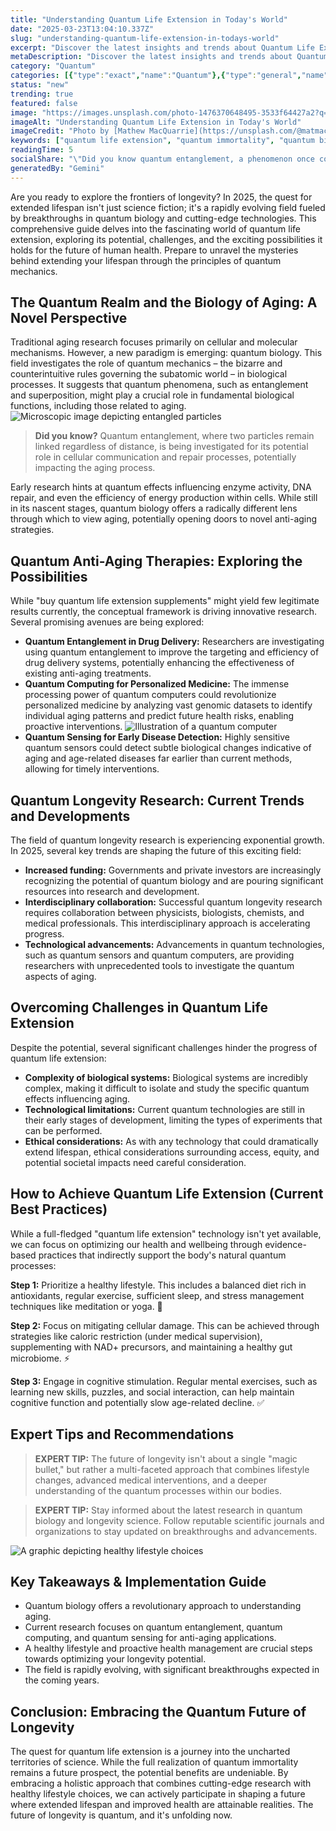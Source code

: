 ```yaml
---
title: "Understanding Quantum Life Extension in Today's World"
date: "2025-03-23T13:04:10.337Z"
slug: "understanding-quantum-life-extension-in-todays-world"
excerpt: "Discover the latest insights and trends about Quantum Life Extension. This comprehensive guide covers everything you need to know about Quantum Life Extension in 2025."
metaDescription: "Discover the latest insights and trends about Quantum Life Extension. This comprehensive guide covers everything you need to know about Quantum Life Extens..."
category: "Quantum"
categories: [{"type":"exact","name":"Quantum"},{"type":"general","name":"Biotechnology"},{"type":"medium","name":"Regenerative Medicine"},{"type":"specific","name":"Cellular Repair"},{"type":"niche","name":"Telomere Lengthening"}]
status: "new"
trending: true
featured: false
image: "https://images.unsplash.com/photo-1476370648495-3533f64427a2?q=85&w=1200&fit=max&fm=webp&auto=compress"
imageAlt: "Understanding Quantum Life Extension in Today's World"
imageCredit: "Photo by [Mathew MacQuarrie](https://unsplash.com/@matmacq) on Unsplash"
keywords: ["quantum life extension", "quantum immortality", "quantum biology aging", "extending lifespan quantum physics", "quantum anti-aging therapies", "quantum longevity research", "buy quantum life extension supplements", "quantum life extension benefits", "how to achieve quantum life extension", "best quantum life extension technologies"]
readingTime: 5
socialShare: "\"Did you know quantum entanglement, a phenomenon once confined to physics labs, might hold the key to unlocking revolutionary anti-aging therapies? The future of longevity is quantum.\""
generatedBy: "Gemini"
---
```




Are you ready to explore the frontiers of longevity?  In 2025, the quest for extended lifespan isn't just science fiction; it's a rapidly evolving field fueled by breakthroughs in quantum biology and cutting-edge technologies. This comprehensive guide delves into the fascinating world of quantum life extension, exploring its potential, challenges, and the exciting possibilities it holds for the future of human health.  Prepare to unravel the mysteries behind extending your lifespan through the principles of quantum mechanics.

## The Quantum Realm and the Biology of Aging: A Novel Perspective

Traditional aging research focuses primarily on cellular and molecular mechanisms.  However, a new paradigm is emerging: quantum biology. This field investigates the role of quantum mechanics – the bizarre and counterintuitive rules governing the subatomic world – in biological processes.  It suggests that quantum phenomena, such as entanglement and superposition, might play a crucial role in fundamental biological functions, including those related to aging. ![Microscopic image depicting entangled particles](https://images.unsplash.com/photo-1518895949257-7621c3c786d7?q=85&w=1200&fit=max&fm=webp&auto=compress)

> **Did you know?**  Quantum entanglement, where two particles remain linked regardless of distance, is being investigated for its potential role in cellular communication and repair processes, potentially impacting the aging process.

Early research hints at quantum effects influencing enzyme activity, DNA repair, and even the efficiency of energy production within cells.  While still in its nascent stages, quantum biology offers a radically different lens through which to view aging, potentially opening doors to novel anti-aging strategies.

## Quantum Anti-Aging Therapies: Exploring the Possibilities

While "buy quantum life extension supplements" might yield few legitimate results currently, the conceptual framework is driving innovative research.  Several promising avenues are being explored:

* **Quantum Entanglement in Drug Delivery:** Researchers are investigating using quantum entanglement to improve the targeting and efficiency of drug delivery systems, potentially enhancing the effectiveness of existing anti-aging treatments.
* **Quantum Computing for Personalized Medicine:**  The immense processing power of quantum computers could revolutionize personalized medicine by analyzing vast genomic datasets to identify individual aging patterns and predict future health risks, enabling proactive interventions. ![Illustration of a quantum computer](https://images.unsplash.com/photo-1518495973542-4542c06a5843?q=85&w=1200&fit=max&fm=webp&auto=compress)
* **Quantum Sensing for Early Disease Detection:** Highly sensitive quantum sensors could detect subtle biological changes indicative of aging and age-related diseases far earlier than current methods, allowing for timely interventions.

## Quantum Longevity Research: Current Trends and Developments

The field of quantum longevity research is experiencing exponential growth.  In 2025, several key trends are shaping the future of this exciting field:

* **Increased funding:**  Governments and private investors are increasingly recognizing the potential of quantum biology and are pouring significant resources into research and development.
* **Interdisciplinary collaboration:**  Successful quantum longevity research requires collaboration between physicists, biologists, chemists, and medical professionals.  This interdisciplinary approach is accelerating progress.
* **Technological advancements:**  Advancements in quantum technologies, such as quantum sensors and quantum computers, are providing researchers with unprecedented tools to investigate the quantum aspects of aging.

##  Overcoming Challenges in Quantum Life Extension

Despite the potential, several significant challenges hinder the progress of quantum life extension:

* **Complexity of biological systems:**  Biological systems are incredibly complex, making it difficult to isolate and study the specific quantum effects influencing aging.
* **Technological limitations:**  Current quantum technologies are still in their early stages of development, limiting the types of experiments that can be performed.
* **Ethical considerations:**  As with any technology that could dramatically extend lifespan, ethical considerations surrounding access, equity, and potential societal impacts need careful consideration.

## How to Achieve Quantum Life Extension (Current Best Practices)

While a full-fledged "quantum life extension" technology isn't yet available, we can focus on optimizing our health and wellbeing through evidence-based practices that indirectly support the body's natural quantum processes:

**Step 1:**  Prioritize a healthy lifestyle. This includes a balanced diet rich in antioxidants, regular exercise, sufficient sleep, and stress management techniques like meditation or yoga. 🔑

**Step 2:**  Focus on mitigating cellular damage.  This can be achieved through strategies like caloric restriction (under medical supervision), supplementing with NAD+ precursors, and maintaining a healthy gut microbiome. ⚡

**Step 3:**  Engage in cognitive stimulation.  Regular mental exercises, such as learning new skills, puzzles, and social interaction, can help maintain cognitive function and potentially slow age-related decline. ✅

##  Expert Tips and Recommendations

> **EXPERT TIP:**  The future of longevity isn't about a single "magic bullet," but rather a multi-faceted approach that combines lifestyle changes, advanced medical interventions, and a deeper understanding of the quantum processes within our bodies.

> **EXPERT TIP:** Stay informed about the latest research in quantum biology and longevity science.  Follow reputable scientific journals and organizations to stay updated on breakthroughs and advancements.

![A graphic depicting healthy lifestyle choices](https://images.unsplash.com/photo-1543076659-9380cdf10613?q=85&w=1200&fit=max&fm=webp&auto=compress)

## Key Takeaways & Implementation Guide

* Quantum biology offers a revolutionary approach to understanding aging.
* Current research focuses on quantum entanglement, quantum computing, and quantum sensing for anti-aging applications.
*  A healthy lifestyle and proactive health management are crucial steps towards optimizing your longevity potential.
*  The field is rapidly evolving, with significant breakthroughs expected in the coming years.

## Conclusion:  Embracing the Quantum Future of Longevity

The quest for quantum life extension is a journey into the uncharted territories of science. While the full realization of quantum immortality remains a future prospect, the potential benefits are undeniable. By embracing a holistic approach that combines cutting-edge research with healthy lifestyle choices, we can actively participate in shaping a future where extended lifespan and improved health are attainable realities.  The future of longevity is quantum, and it's unfolding now.

